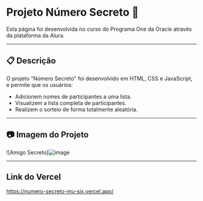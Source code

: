 # Projeto Número Secreto 🎲

Esta página foi desenvolvida no curso do Programa One da Oracle através da plataforma da Alura.

---
## 📋 Descrição

O projeto "Número Secreto" foi desenvolvido em HTML, CSS e JavaScript, e permite que os usuários:
- Adicionem nomes de participantes a uma lista.
- Visualizem a lista completa de participantes.
- Realizem o sorteio de forma totalmente aleatória.

---

## 📷 Imagem do Projeto

![Amigo Secreto]![image](https://github.com/user-attachments/assets/d76c8aa2-4b5f-4a62-b1cf-d18f05fcd78f)

---

## Link do Vercel

https://numero-secreto-mu-six.vercel.app/
